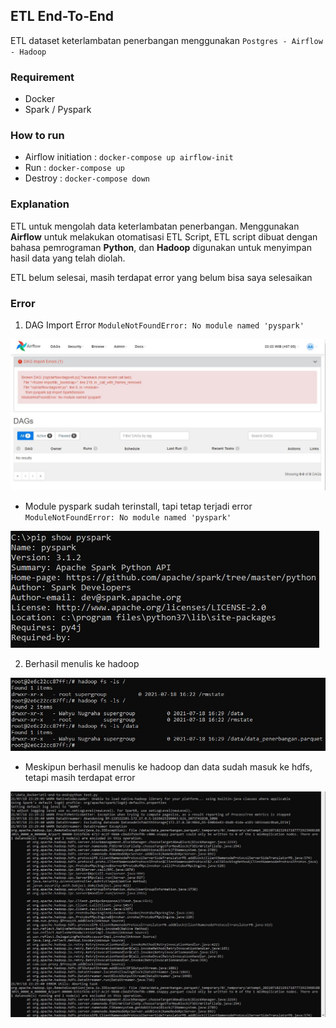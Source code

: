## ETL End-To-End
ETL dataset keterlambatan penerbangan menggunakan `Postgres - Airflow - Hadoop`

### Requirement
- Docker
- Spark / Pyspark

### How to run
- Airflow initiation : `docker-compose up airflow-init`
- Run : `docker-compose up`
- Destroy : `docker-compose down`

### Explanation
ETL untuk mengolah data keterlambatan penerbangan. Menggunakan **Airflow** untuk melakukan otomatisasi ETL Script, ETL script dibuat dengan bahasa pemrograman **Python**, dan **Hadoop** digunakan untuk menyimpan hasil data yang telah diolah. 

ETL belum selesai, masih terdapat error yang belum bisa saya selesaikan

### Error
1. DAG Import Error `ModuleNotFoundError: No module named 'pyspark'`

![DAG Import Error](/images/1.JPG)

- Module pyspark sudah terinstall, tapi tetap terjadi error `ModuleNotFoundError: No module named 'pyspark'`

![Module pyspark](/images/2.JPG)

2. Berhasil menulis ke hadoop

![Hdfs Data](/images/3.JPG)

- Meskipun berhasil menulis ke hadoop dan data sudah masuk ke hdfs, tetapi masih terdapat error

![Hdfs Error](/images/4.JPG)

